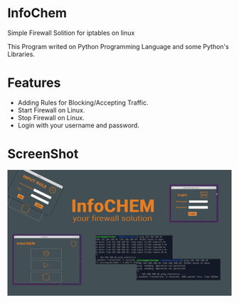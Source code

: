 # InfoChem

Simple Firewall Solition for iptables on linux

This Program writed on Python Programming Language and some Python's Libraries.

# Features

 - Adding Rules for Blocking/Accepting Traffic.
 - Start Firewall on Linux.
 - Stop Firewall on Linux.
 - Login with your username and password.

# ScreenShot
![Screenshot](https://github.com/WesternCaspianUniversity/InfoCHEM/blob/main/mockup.png)
